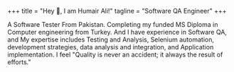 +++
title = "Hey 👋, I am Humair Ali!"
tagline = "Software QA Engineer"
+++

A Software Tester From Pakistan. Completing my funded MS Diploma in Computer engineering from Turkey. And I have experience in Software QA, and My expertise includes Testing and Analysis, Selenium automation, development strategies, data analysis and integration, and Application implementation. I feel "Quality is never an accident; it always the result of efforts."
